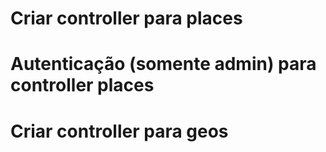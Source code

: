# Criar controller para places
# Autenticação (somente admin) para controller places

# Criar controller para geos
